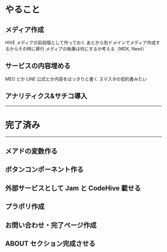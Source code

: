 # やること

## メディア作成

HIVE メディアの前段階として作っておく
あとから別ドメインでメディア作成するからその時に移行
メディアの執筆は何にするか考える（MDX, Newt）

## サービスの内容埋める

MEO とか LINE 公式とか内容をはっきりと書く
スマスタの契約書みたい

## アナリティクス&サチコ導入

---

# 完了済み

---

## メアドの変数作る

## ボタンコンポーネント作る

## 外部サービスとして Jam と CodeHive 載せる

## プラポリ作成

## お問い合わせ・完了ページ作成

## ABOUT セクション完成させる
